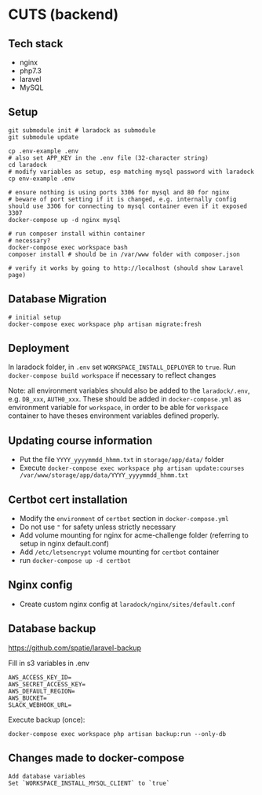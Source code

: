 # CUTS (backend)

## Tech stack

- nginx
- php7.3
- laravel
- MySQL

## Setup

```
git submodule init # laradock as submodule
git submodule update

cp .env-example .env
# also set APP_KEY in the .env file (32-character string)
cd laradock
# modify variables as setup, esp matching mysql password with laradock
cp env-example .env

# ensure nothing is using ports 3306 for mysql and 80 for nginx
# beware of port setting if it is changed, e.g. internally config should use 3306 for connecting to mysql container even if it exposed 3307
docker-compose up -d nginx mysql

# run composer install within container
# necessary?
docker-compose exec workspace bash
composer install # should be in /var/www folder with composer.json

# verify it works by going to http://localhost (should show Laravel page)
```

## Database Migration

```
# initial setup
docker-compose exec workspace php artisan migrate:fresh
```

## Deployment

In laradock folder, in `.env` set `WORKSPACE_INSTALL_DEPLOYER` to `true`.
Run `docker-compose build workspace` if necessary to reflect changes

Note: all environment variables should also be added to the `laradock/.env`, e.g. `DB_xxx`, `AUTH0_xxx`. These should be added in `docker-compose.yml` as environment variable for `workspace`, in order to be able for `workspace` container to have theses environment variables defined properly.

## Updating course information

- Put the file `YYYY_yyyymmdd_hhmm.txt` in `storage/app/data/` folder
- Execute `docker-compose exec workspace php artisan update:courses /var/www/storage/app/data/YYYY_yyyymmdd_hhmm.txt`

## Certbot cert installation

- Modify the `environment` of `certbot` section in `docker-compose.yml`
- Do not use `"` for safety unless strictly necessary
- Add volume mounting for nginx for acme-challenge folder (referring to setup in nginx default.conf)
- Add `/etc/letsencrypt` volume mounting for `certbot` container
- run `docker-compose up -d certbot`

## Nginx config

- Create custom nginx config at `laradock/nginx/sites/default.conf`

## Database backup

https://github.com/spatie/laravel-backup

Fill in s3 variables in .env

```
AWS_ACCESS_KEY_ID=
AWS_SECRET_ACCESS_KEY=
AWS_DEFAULT_REGION=
AWS_BUCKET=
SLACK_WEBHOOK_URL=
```

Execute backup (once):

```
docker-compose exec workspace php artisan backup:run --only-db
```

## Changes made to docker-compose

```
Add database variables
Set `WORKSPACE_INSTALL_MYSQL_CLIENT` to `true`
```
